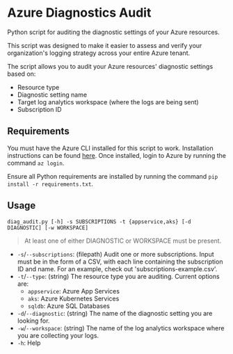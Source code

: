 # Azure Diagnostics Audit
Python script for auditing the diagnostic settings of your Azure resources.

This script was designed to make it easier to assess and verify your organization's logging strategy across your entire Azure tenant. 

The script allows you to audit your Azure resources' diagnostic settings based on:
- Resource type
- Diagnostic setting name
- Target log analytics workspace (where the logs are being sent)
- Subscription ID


## Requirements
You must have the Azure CLI installed for this script to work. Installation instructions can be found [here](https://learn.microsoft.com/en-us/cli/azure/install-azure-cli). Once installed, login to Azure by running the command `az login`.

Ensure all Python requirements are installed by running the command `pip install -r requirements.txt`.


## Usage
```
diag_audit.py [-h] -s SUBSCRIPTIONS -t {appservice,aks} [-d DIAGNOSTIC] [-w WORKSPACE]
```
> At least one of either DIAGNOSTIC or WORKSPACE must be present.
- `-s`/`--subscriptions`: (filepath) Audit one or more subscriptions. Input must be in the form of a CSV, with each line containing the subscription ID and name. For an example, check out 'subscriptions-example.csv'.
- `-t`/`--type`:  (string) The resource type you are auditing. Current options are:
    - `appservice`: Azure App Services
    - `aks`: Azure Kubernetes Services
    - `sqldb`: Azure SQL Databases
- `-d`/`--diagnostic`: (string) The name of the diagnostic setting you are looking for.
- `-w`/`--workspace`: (string) The name of the log analytics workspace where you are collecting your logs.
- `-h`: Help
